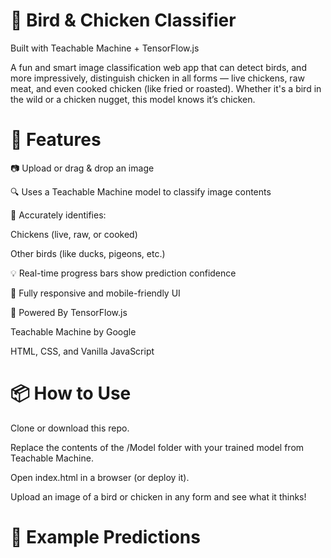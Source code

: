 # 🐔 Bird & Chicken Classifier
Built with Teachable Machine + TensorFlow.js

A fun and smart image classification web app that can detect birds, and more impressively, distinguish chicken in all forms — live chickens, raw meat, and even cooked chicken (like fried or roasted). Whether it's a bird in the wild or a chicken nugget, this model knows it’s chicken.

<!-- Optional: Add a screenshot if hosted -->

# 🚀 Features
📷 Upload or drag & drop an image

🔍 Uses a Teachable Machine model to classify image contents

🍗 Accurately identifies:

Chickens (live, raw, or cooked)

Other birds (like ducks, pigeons, etc.)

💡 Real-time progress bars show prediction confidence

📱 Fully responsive and mobile-friendly UI

🧠 Powered By
TensorFlow.js

Teachable Machine by Google

HTML, CSS, and Vanilla JavaScript

# 📦 How to Use
Clone or download this repo.

Replace the contents of the /Model folder with your trained model from Teachable Machine.

Open index.html in a browser (or deploy it).

Upload an image of a bird or chicken in any form and see what it thinks!

# 📸 Example Predictions
